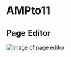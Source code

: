 # AMPto11

## Page Editor

![Image of page editor](https://jasoncampbelldev.github.com/portfolio/gh-pages/screen-shots/database-add-entry.jpg)

